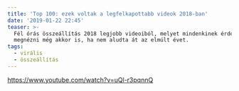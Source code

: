 ```yaml
---
title: 'Top 100: ezek voltak a legfelkapottabb videok 2018-ban'
date: '2019-01-22 22:45'
teaser: >-
  Fél órás összeállítás 2018 legjobb videoiból, melyet mindenkinek érdemes
  megnézni még akkor is, ha nem aludta át az elmúlt évet.
tags:
  - virális
  - összeállítás
---
```

https://www.youtube.com/watch?v=uQl-r3pqnnQ
